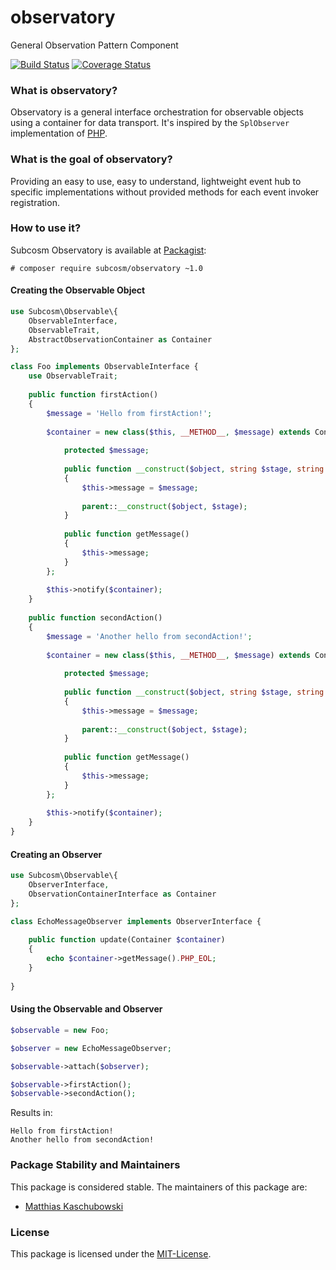 # observatory
General Observation Pattern Component

[![Build Status](https://travis-ci.org/subcosm/observatory.svg?branch=master)](https://travis-ci.org/subcosm/observatory)
[![Coverage Status](https://coveralls.io/repos/github/subcosm/observatory/badge.svg?branch=master)](https://coveralls.io/github/subcosm/observatory?branch=master)


### What is observatory?

Observatory is a general interface orchestration for observable
objects using a container for data transport. It's inspired by
the `SplObserver` implementation of [PHP](https://php.net).

### What is the goal of observatory?

Providing an easy to use, easy to understand, lightweight 
event hub to specific implementations without provided 
methods for each event invoker registration.

### How to use it?

Subcosm Observatory is available at [Packagist](https://packagist/subcosm/observatory):

```cli
# composer require subcosm/observatory ~1.0
```

#### Creating the Observable Object

```php
use Subcosm\Observable\{
    ObservableInterface,
    ObservableTrait,
    AbstractObservationContainer as Container
};

class Foo implements ObservableInterface {
    use ObservableTrait;
    
    public function firstAction()
    {
        $message = 'Hello from firstAction!';
    
        $container = new class($this, __METHOD__, $message) extends Container {
            
            protected $message;
            
            public function __construct($object, string $stage, string $message) 
            {
                $this->message = $message;
                
                parent::__construct($object, $stage);
            }
            
            public function getMessage()
            {
                $this->message;
            }
        };
        
        $this->notify($container);
    }
    
    public function secondAction()
    {
        $message = 'Another hello from secondAction!';
            
        $container = new class($this, __METHOD__, $message) extends Container {
            
            protected $message;
            
            public function __construct($object, string $stage, string $message) 
            {
                $this->message = $message;
                
                parent::__construct($object, $stage);
            }
            
            public function getMessage()
            {
                $this->message;
            }
        };
        
        $this->notify($container);
    }
}
```

#### Creating an Observer

```php
use Subcosm\Observable\{
    ObserverInterface,
    ObservationContainerInterface as Container
};

class EchoMessageObserver implements ObserverInterface {
    
    public function update(Container $container)
    {
        echo $container->getMessage().PHP_EOL;
    }
    
}
```

#### Using the Observable and Observer

```php
$observable = new Foo;

$observer = new EchoMessageObserver;

$observable->attach($observer);

$observable->firstAction();
$observable->secondAction();
```

Results in:

```cli
Hello from firstAction!
Another hello from secondAction!

```

### Package Stability and Maintainers

This package is considered stable. The maintainers of this package are:

- [Matthias Kaschubowski](https://github.com/nhlm)

### License

This package is licensed under the [MIT-License](LICENSE).
